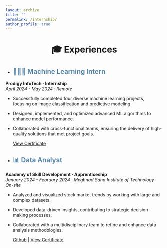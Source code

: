 ```yaml
---
layout: archive
title: ""
permalink: /internship/
author_profile: true
---
```



<h1 align=center>🎓 Experiences</h1>

- <h2 style='color:#5D8AA8;'>🧑🏼‍💻 Machine Learning Intern</h2>  
**Prodigy InfoTech · Internship**  
*April 2024 - May 2024 · Remote*

  - Successfully completed four diverse machine learning projects, focusing on image classification and predictive modeling.
  - Designed, implemented, and optimized advanced ML algorithms to enhance model performance.
  - Collaborated with cross-functional teams, ensuring the delivery of high-quality solutions that met project goals.

    [View Certificate](https://drive.google.com/file/d/1Bm0SkUWhtAguFByzbxeUJNCFfG8pfwhw/view)

- <h2 style='color:#5D8AA8;'>📊 Data Analyst</h2>
**Academy of Skill Development · Apprenticeship**  
*January 2024 - February 2024 · Meghnad Saha Institute of Technology · On-site*

  - Analyzed and visualized stock market trends by working with large and complex datasets.
  - Developed data-driven insights, contributing to strategic decision-making processes.
  - Collaborated with a multidisciplinary team to refine and enhance data analysis methodologies.  
  
    [Github](https://github.com/Nexalyze) | [View Certificate](https://drive.google.com/file/d/1SuaJ0b2P5EgZkDH_D8b4AQpKMd0qZIxT/view)  
